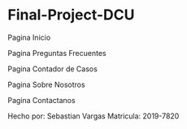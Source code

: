 # Final-Project-DCU
Pagina Inicio


Pagina Preguntas Frecuentes

Pagina Contador de Casos

Pagina Sobre Nosotros

Pagina Contactanos




Hecho por: Sebastian Vargas 
Matricula: 2019-7820

